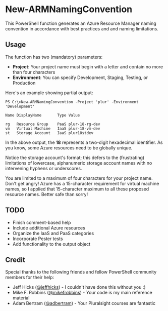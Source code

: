 # New-ARMNamingConvention
This PowerShell function generates an Azure Resource Manager naming convention in accordance with best practices and and naming limitations.

## Usage
The function has two (mandatory) parameters:

* **Project**: Your project name must begin with a letter and contain no more than four characters
* **Environment**: You can specify Development, Staging, Testing, or Production

Here's an example showing partial output:

```
PS C:\>New-ARMNamingConvention -Project 'plur' -Environment 'Development'

Name DisplayName       Type Value          
    
rg   Resource Group    PaaS plur-18-rg-dev 
vm   Virtual Machine   IaaS plur-18-vm-dev 
st   Storage Account   IaaS plur18stdev   
```
In the above output, the **18** represents a two-digit hexadecimal identifier. As you know, some Azure resources need to be globally unique.

Notice the storage account's format; this defers to the (frustrating) limitations of lowercase, alphanumeric storage account names with no intervening hyphens or underscores.

You are limited to a maximum of four characters for your project name. Don't get angry! Azure has a 15-character requirement for virtual machine names, so I applied that 15-character maximum to all these proposed resource names. Better safe than sorry!

## TODO
* Finish comment-based help
* Include additional Azure resources
* Organize the IaaS and PaaS categories
* Incorporate Pester tests
* Add functionality to the output object

## Credit
Special thanks to the following friends and fellow PowerShell community members for their help:

* Jeff Hicks ([@jeffhicks](https://twitter.com/jeffhicks)) - I couldn't have done this without you :)
* Mike F. Robbins ([@mikefrobbins](https://twitter.com/mikefrobbins)) - Your code is my main reference material 
* Adam Bertram ([@adbertram](https://twitter.com/adbertram)) - Your Pluralsight courses are fantastic